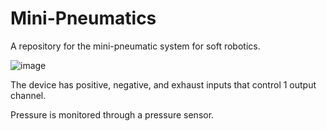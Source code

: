 # Mini-Pneumatics

A repository for the mini-pneumatic system for soft robotics.

![image](/Users/kurtislaqua/Documents/GitHub/Mini-Pneumatics/Images/Device.png)

The device has positive, negative, and exhaust inputs that control 1 output channel.

Pressure is monitored through a pressure sensor.

